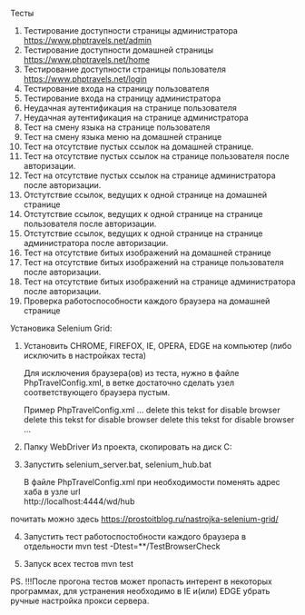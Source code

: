 Тесты

1. Тестирование доступности страницы администратора https://www.phptravels.net/admin
2. Тестирование доступности домашней страницы https://www.phptravels.net/home
3. Тестирование доступности страницы пользователя https://www.phptravels.net/login
4. Тестирование входа на страницу пользователя 
5. Тестирование входа на страницу администратора 
6. Неудачная аутентификация на странице пользователя  
7. Неудачная аутентификация на странице администратора  
8. Тест на смену языка на странице пользователя 
9. Тест на смену языка меню на домашней странице 
10. Тест на отсутствие пустых ссылок на домашней странице.
11. Тест на отсутствие пустых ссылок на странице пользователя после авторизации.
12. Тест на отсутствие пустых ссылок на странице администратора после авторизации.
13. Отстутствие ссылок, ведущих к одной странице на домашней странице
14. Отстутствие ссылок, ведущих к одной странице на странице пользователя после авторизации.
15. Отстутствие ссылок, ведущих к одной странице на странице администратора после авторизации.
16. Тест на отсутствие битых изображений на домашней странице
17. Тест на отсутствие битых изображений на странице пользователя после авторизации.
18. Тест на отсутствие битых изображений на странице администратора после авторизации.
19. Проверка работоспособности каждого браузера на домашней странице

Установика Selenium Grid:

1) Установить CHROME, FIREFOX, IE, OPERA, EDGE на компьютер (либо исключить в настройках теста) 
        
    Для исключения браузера(ов) из теста, нужно в файле PhpTravelConfig.xml,
    в ветке <browsers> достаточно сделать узел соответствующего браузера пустым.    

    Пример PhpTravelConfig.xml
    ...
        <browsers>
            <CHROME>delete this tekst for disable browser</CHROME>
            <FIREFOX>delete this tekst for disable browser</FIREFOX>
            <IE></IE> 
            <OPERA>delete this tekst for disable browser</OPERA>
            <EDGE></EDGE>
        </browsers>
    ...           
        
        
2) Папку WebDriver Из проекта, скопировать на диск C:

3) Запустить selenium_server.bat, selenium_hub.bat  

   В файле PhpTravelConfig.xml при необходимости поменять адрес хаба в узле url     
   <webdriver>
     <url>http://localhost:4444/wd/hub</url>
   </webdriver> 
   
почитать можно здесь https://prostoitblog.ru/nastrojka-selenium-grid/

4) Запустить тест работоспостобности каждого браузера в отдельности
mvn test -Dtest=**/TestBrowserCheck
 
5) Запуск всех тестов 
mvn test

PS. !!!После прогона тестов может пропасть интерент в некоторых программах, 
для устранения необходимо в IE и(или) EDGE убрать ручные настройка прокси сервера.
